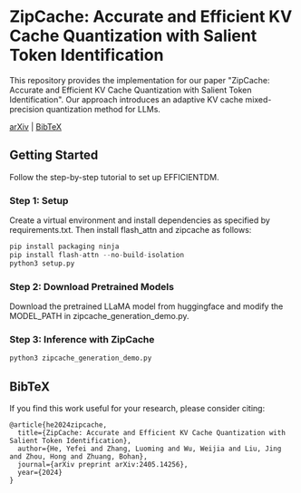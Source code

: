 # ZipCache: Accurate and Efficient KV Cache Quantization with Salient Token Identification

This repository provides the implementation for our paper "ZipCache: Accurate and Efficient KV Cache Quantization with Salient Token Identification". Our approach introduces an adaptive KV cache mixed-precision quantization method for LLMs.

[arXiv](https://arxiv.org/pdf/2405.14256) | [BibTeX](https://scholar.googleusercontent.com/scholar.bib?q=info:0wKnyPeFiagJ:scholar.google.com/&output=citation&scisdr=ClFh5NBhEOb2yBOtPYQ:AFWwaeYAAAAAZqCrJYRNPlzMV0rmEN80DyEui-Y&scisig=AFWwaeYAAAAAZqCrJciDVFyQVLBEdGtvShl5UxQ&scisf=4&ct=citation&cd=-1&hl=zh-CN)

## Getting Started

Follow the step-by-step tutorial to set up EFFICIENTDM.

### Step 1: Setup
Create a virtual environment and install dependencies as specified by requirements.txt. Then install flash_attn and zipcache as follows:
```python
pip install packaging ninja
pip install flash-attn --no-build-isolation
python3 setup.py

```

### Step 2: Download Pretrained Models
Download the pretrained LLaMA model from huggingface and modify the MODEL_PATH in zipcache_generation_demo.py.

### Step 3: Inference with ZipCache
```python
python3 zipcache_generation_demo.py

```

## BibTeX
If you find this work useful for your research, please consider citing:
```
@article{he2024zipcache,
  title={ZipCache: Accurate and Efficient KV Cache Quantization with Salient Token Identification},
  author={He, Yefei and Zhang, Luoming and Wu, Weijia and Liu, Jing and Zhou, Hong and Zhuang, Bohan},
  journal={arXiv preprint arXiv:2405.14256},
  year={2024}
}
```
